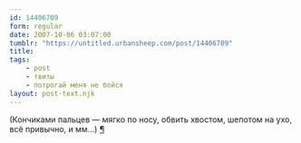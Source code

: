 ```yaml
---
id: 14406709
form: regular
date: 2007-10-06 03:07:00
tumblr: "https://untitled.urbansheep.com/post/14406709"
title:
tags:
    - post
    - твиты
    - потрогай меня не бойся
layout: post-text.njk
---
```


<p>(Кончиками пальцев — мягко по носу, обвить хвостом, шепотом на ухо, всё привычно, и мм…) <a href="http://twitter.com/urbansheep/statuses/315301372">¶</a></p>


